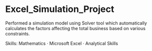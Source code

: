 # Excel_Simulation_Project
Performed a simulation model using Solver tool which automatically calculates the factors affecting the total business based on various constraints.

Skills: Mathematics · Microsoft Excel · Analytical Skills
